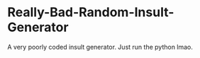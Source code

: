# Really-Bad-Random-Insult-Generator
A very poorly coded insult generator.
Just run the python lmao.
